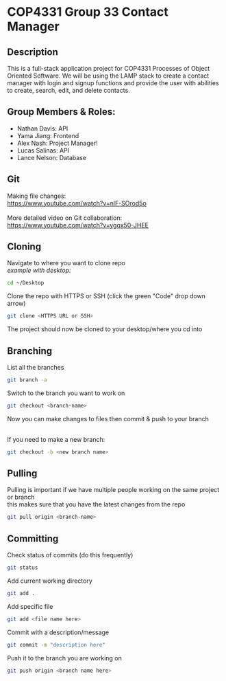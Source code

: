 # COP4331 Group 33 Contact Manager 
## **Description**
This is a full-stack application project for COP4331 Processes of Object Oriented Software. We will be using the LAMP stack to create a contact manager with login and signup functions and provide the user with abilities to create, search, edit, and delete contacts. 


## **Group Members & Roles:**
- Nathan Davis: API
- Yama Jiang: Frontend
- Alex Nash: Project Manager!
- Lucas Salinas: API
- Lance Nelson: Database

## **Git**
Making file changes:
<br/> https://www.youtube.com/watch?v=nlF-SOrod5o  
<br/>More detailed video on Git collaboration:
<br/>https://www.youtube.com/watch?v=ygqx50-JHEE
## **Cloning**
Navigate to where you want to clone repo 
<br/> *example with desktop:* 
```bash
cd ~/Desktop
```
Clone the repo with HTTPS  or SSH (click the green "Code" drop down arrow)
```bash
git clone <HTTPS URL or SSH>
```
The project should now be cloned to your desktop/where you cd into 

## **Branching**
List all the branches
```bash
git branch -a
```
Switch to the branch you want to work on
```bash
git checkout <branch-name>
```
Now you can make changes to files then commit & push to your branch 

<br/> If you need to make a new branch:
```bash
git checkout -b <new branch name>
```

## **Pulling**
Pulling is important if we have multiple people working on the same project or branch 
<br/> this makes sure that you have the latest changes from the repo 
```bash
git pull origin <branch-name>
```

## **Committing**
Check status of commits (do this frequently)
```bash
git status
```
Add current working directory
```bash
git add .
```
Add specific file
```bash
git add <file name here>
```
Commit with a description/message 
```bash
git commit -m "description here"
```
Push it to the branch you are working on 
```bash
git push origin <branch name here>
```
